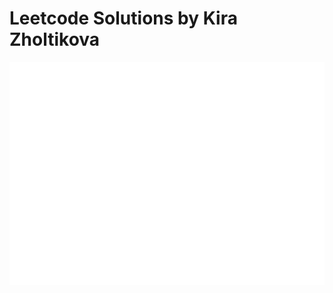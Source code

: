 # Leetcode Solutions by Kira Zholtikova
![Stats](https://github.com/kzholtikova/leetcode-solutions/blob/main/src/metrics.plugin.leetcode.svg)
